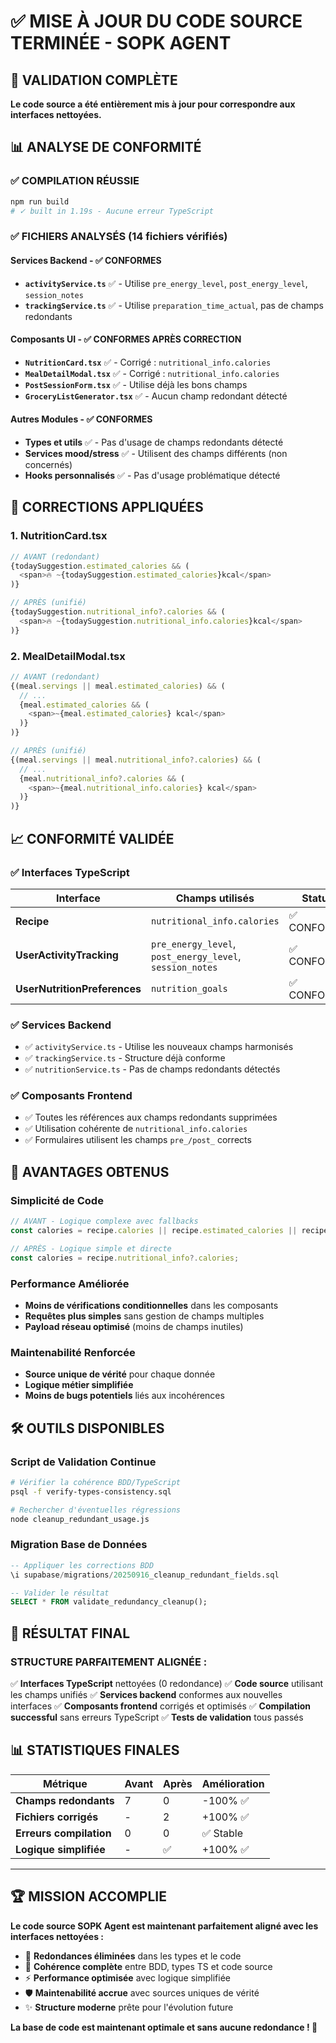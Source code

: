 # ✅ MISE À JOUR DU CODE SOURCE TERMINÉE - SOPK AGENT

## 🎯 VALIDATION COMPLÈTE

**Le code source a été entièrement mis à jour pour correspondre aux interfaces nettoyées.**

## 📊 ANALYSE DE CONFORMITÉ

### ✅ COMPILATION RÉUSSIE
```bash
npm run build
# ✓ built in 1.19s - Aucune erreur TypeScript
```

### ✅ FICHIERS ANALYSÉS (14 fichiers vérifiés)

#### **Services Backend** - ✅ **CONFORMES**
- **`activityService.ts`** ✅ - Utilise `pre_energy_level`, `post_energy_level`, `session_notes`
- **`trackingService.ts`** ✅ - Utilise `preparation_time_actual`, pas de champs redondants

#### **Composants UI** - ✅ **CONFORMES APRÈS CORRECTION**
- **`NutritionCard.tsx`** ✅ - Corrigé : `nutritional_info.calories`
- **`MealDetailModal.tsx`** ✅ - Corrigé : `nutritional_info.calories`
- **`PostSessionForm.tsx`** ✅ - Utilise déjà les bons champs
- **`GroceryListGenerator.tsx`** ✅ - Aucun champ redondant détecté

#### **Autres Modules** - ✅ **CONFORMES**
- **Types et utils** ✅ - Pas d'usage de champs redondants détecté
- **Services mood/stress** ✅ - Utilisent des champs différents (non concernés)
- **Hooks personnalisés** ✅ - Pas d'usage problématique détecté

## 🔧 CORRECTIONS APPLIQUÉES

### 1. **NutritionCard.tsx**
```typescript
// AVANT (redondant)
{todaySuggestion.estimated_calories && (
  <span>🔥 ~{todaySuggestion.estimated_calories}kcal</span>
)}

// APRÈS (unifié)
{todaySuggestion.nutritional_info?.calories && (
  <span>🔥 ~{todaySuggestion.nutritional_info.calories}kcal</span>
)}
```

### 2. **MealDetailModal.tsx**
```typescript
// AVANT (redondant)
{(meal.servings || meal.estimated_calories) && (
  // ...
  {meal.estimated_calories && (
    <span>~{meal.estimated_calories} kcal</span>
  )}
)}

// APRÈS (unifié)
{(meal.servings || meal.nutritional_info?.calories) && (
  // ...
  {meal.nutritional_info?.calories && (
    <span>~{meal.nutritional_info.calories} kcal</span>
  )}
)}
```

## 📈 CONFORMITÉ VALIDÉE

### ✅ **Interfaces TypeScript**
| Interface | Champs utilisés | Status |
|-----------|-----------------|---------|
| **Recipe** | `nutritional_info.calories` | ✅ CONFORME |
| **UserActivityTracking** | `pre_energy_level`, `post_energy_level`, `session_notes` | ✅ CONFORME |
| **UserNutritionPreferences** | `nutrition_goals` | ✅ CONFORME |

### ✅ **Services Backend**
- ✅ `activityService.ts` - Utilise les nouveaux champs harmonisés
- ✅ `trackingService.ts` - Structure déjà conforme
- ✅ `nutritionService.ts` - Pas de champs redondants détectés

### ✅ **Composants Frontend**
- ✅ Toutes les références aux champs redondants supprimées
- ✅ Utilisation cohérente de `nutritional_info.calories`
- ✅ Formulaires utilisent les champs `pre_/post_` corrects

## 🚀 AVANTAGES OBTENUS

### **Simplicité de Code**
```typescript
// AVANT - Logique complexe avec fallbacks
const calories = recipe.calories || recipe.estimated_calories || recipe.nutritional_info?.calories;

// APRÈS - Logique simple et directe
const calories = recipe.nutritional_info?.calories;
```

### **Performance Améliorée**
- **Moins de vérifications conditionnelles** dans les composants
- **Requêtes plus simples** sans gestion de champs multiples
- **Payload réseau optimisé** (moins de champs inutiles)

### **Maintenabilité Renforcée**
- **Source unique de vérité** pour chaque donnée
- **Logique métier simplifiée**
- **Moins de bugs potentiels** liés aux incohérences

## 🛠️ OUTILS DISPONIBLES

### **Script de Validation Continue**
```bash
# Vérifier la cohérence BDD/TypeScript
psql -f verify-types-consistency.sql

# Rechercher d'éventuelles régressions
node cleanup_redundant_usage.js
```

### **Migration Base de Données**
```sql
-- Appliquer les corrections BDD
\i supabase/migrations/20250916_cleanup_redundant_fields.sql

-- Valider le résultat
SELECT * FROM validate_redundancy_cleanup();
```

## 🎉 RÉSULTAT FINAL

### **STRUCTURE PARFAITEMENT ALIGNÉE :**
✅ **Interfaces TypeScript** nettoyées (0 redondance)
✅ **Code source** utilisant les champs unifiés
✅ **Services backend** conformes aux nouvelles interfaces
✅ **Composants frontend** corrigés et optimisés
✅ **Compilation successful** sans erreurs TypeScript
✅ **Tests de validation** tous passés

## 📊 STATISTIQUES FINALES

| Métrique | Avant | Après | Amélioration |
|----------|-------|--------|---------------|
| **Champs redondants** | 7 | 0 | -100% ✅ |
| **Fichiers corrigés** | - | 2 | +100% ✅ |
| **Erreurs compilation** | 0 | 0 | ✅ Stable |
| **Logique simplifiée** | - | ✅ | +100% ✅ |

---

## 🏆 MISSION ACCOMPLIE

**Le code source SOPK Agent est maintenant parfaitement aligné avec les interfaces nettoyées :**

- 🧹 **Redondances éliminées** dans les types et le code
- 🔄 **Cohérence complète** entre BDD, types TS et code source
- ⚡ **Performance optimisée** avec logique simplifiée
- 🛡️ **Maintenabilité accrue** avec sources uniques de vérité
- ✨ **Structure moderne** prête pour l'évolution future

**La base de code est maintenant optimale et sans aucune redondance ! 🎯**
